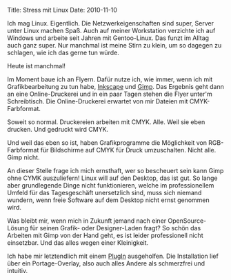 Title: Stress mit Linux
Date: 2010-11-10

Ich mag Linux. Eigentlich. Die Netzwerkeigenschaften sind super, Server unter
Linux machen Spaß. Auch auf meiner Workstation verzichte ich auf Windows und
arbeite seit Jahren mit Gentoo-Linux. Das funzt im Alltag auch ganz super. Nur
manchmal ist meine Stirn zu klein, um so dagegen zu schlagen, wie ich das gerne
tun würde.

Heute ist manchmal!

Im Moment baue ich an Flyern. Dafür nutze ich, wie immer, wenn ich mit
Grafikbearbeitung zu tun habe, [Inkscape](http://inkscape.org/) und
[Gimp](http://www.gimp.org/). Das Ergebnis geht dann an eine Online-Druckerei
und in ein paar Tagen stehen die Flyer unter'm Schreibtisch. Die
Online-Druckerei erwartet von mir Dateien mit CMYK-Farbformat.

Soweit so normal. Druckereien arbeiten mit CMYK. Alle. Weil sie eben drucken.
Und gedruckt wird CMYK.

Und weil das eben so ist, haben Grafikprogramme die Möglichkeit von
RGB-Farbformat für Bildschirme auf CMYK für Druck umzuschalten. Nicht alle.
Gimp nicht.

An dieser Stelle frage ich mich ernsthaft, wer so bescheuert sein kann Gimp
ohne CYMK auszuliefern! Linux will auf den Desktop, das ist gut. So lange aber
grundlegende Dinge nicht funktionieren, welche im professionellem Umfeld für
das Tagesgeschäft unersetzlich sind, muss sich niemand wundern, wenn freie
Software auf dem Desktop nicht ernst genommen wird.

Was bleibt mir, wenn mich in Zukunft jemand nach einer OpenSource-Lösung für
seinen Grafik- oder Designer-Laden fragt? So schön das Arbeiten mit Gimp von
der Hand geht, es ist leider professionell nicht einsetzbar. Und das alles
wegen einer Kleinigkeit.

Ich habe mir letztendlich mit einem
[PlugIn](http://cue.yellowmagic.info/softwares/separate-plus/) ausgeholfen. Die
Installation lief über ein Portage-Overlay, also auch alles Andere als
schmerzfrei und intuitiv.
